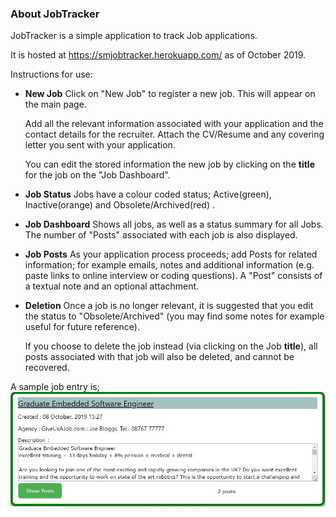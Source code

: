### About JobTracker


JobTracker is a simple application to track Job applications.

It is hosted at https://smjobtracker.herokuapp.com/ as of October 2019.

Instructions for use:

*   **New Job** Click on "New Job" to register a new job. This will appear on the main page.

    Add all the relevant information associated with your application and the contact details for the recruiter. Attach the CV/Resume and any covering letter you sent with your application.

    You can edit the stored information the new job by clicking on the **title** for the job on the "Job Dashboard".
*   **Job Status** Jobs have a colour coded status; Active(green), Inactive(orange) and Obsolete/Archived(red) .
*   **Job Dashboard** Shows all jobs, as well as a status summary for all Jobs. The number of "Posts" associated with each job is also displayed.
*   **Job Posts** As your application process proceeds; add Posts for related information; for example emails, notes and additional information (e.g. paste links to online interview or coding questions). A "Post" consists of a textual note and an optional attachment.
*   **Deletion** Once a job is no longer relevant, it is suggested that you edit the status to "Obsolete/Archived" (you may find some notes for example useful for future reference).

    If you choose to delete the job instead (via clicking on the Job **title**), all posts associated with that job will also be deleted, and cannot be recovered.

A sample job entry is;
![](about.jpg)